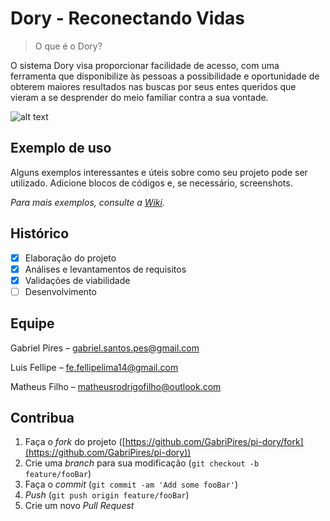 # Dory - Reconectando Vidas

> O que é o Dory?

O sistema Dory visa proporcionar facilidade de acesso, com uma ferramenta que disponibilize às pessoas a possibilidade e oportunidade de obterem maiores resultados nas buscas por seus entes queridos que vieram a se desprender do meio familiar contra a sua vontade.

![alt text](https://raw.githubusercontent.com/username/projectname/branch/path/to/img.png)

## Exemplo de uso

Alguns exemplos interessantes e úteis sobre como seu projeto pode ser utilizado. Adicione blocos de códigos e, se necessário, screenshots.

*Para mais exemplos, consulte a [Wiki](https://github.com/seunome/seuprojeto/wiki).*

## Histórico

- [x]  Elaboração do projeto
- [x]  Análises e levantamentos de requisitos
- [x]  Validações de viabilidade
- [ ]  Desenvolvimento

## Equipe

Gabriel Pires – gabriel.santos.pes@gmail.com

Luis Fellipe – fe.fellipelima14@gmail.com

Matheus Filho – matheusrodrigofilho@outlook.com

## Contribua

1. Faça o *fork* do projeto ([https://github.com/GabriPires/pi-dory/fork](https://github.com/GabriPires/pi-dory))
2. Crie uma *branch* para sua modificação (`git checkout -b feature/fooBar`)
3. Faça o *commit* (`git commit -am 'Add some fooBar'`)
4. *Push* (`git push origin feature/fooBar`)
5. Crie um novo *Pull Request*
